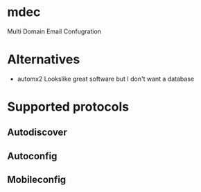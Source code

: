 # mdec

Multi Domain Email Confugration

# Alternatives
* automx2
  Lookslike great software but I don't want a database

# Supported protocols
## Autodiscover

## Autoconfig

## Mobileconfig

